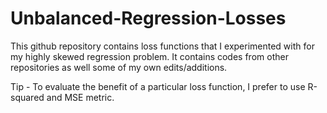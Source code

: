 # Unbalanced-Regression-Losses
This github repository contains loss functions that I experimented with for my highly skewed regression problem. It contains codes from other repositories as well some of my own edits/additions.

Tip - To evaluate the benefit of a particular loss function, I prefer to use R-squared and MSE metric.


